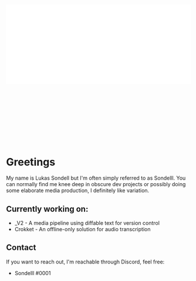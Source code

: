 ![SVG Profile Header](github-metrics.svg)
<svg src="github-metrics.svg" style={{width:100%}}>
# Greetings
My name is Lukas Sondell but I'm often simply referred to as Sondelll.
You can normally find me knee deep in obscure dev projects
or possibly doing some elaborate media production,
I definitely like variation.

## Currently working on:
* \_V2 - A media pipeline using diffable text for version control   
* Crokket - An offline-only solution for audio transcription

## Contact
If you want to reach out, I'm reachable through Discord, feel free:
* Sondelll \#0001

